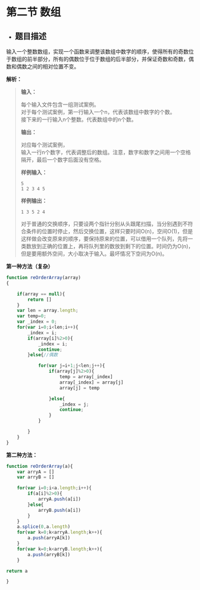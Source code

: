 # 第二节 数组

* ## 题目描述

输入一个整数数组，实现一个函数来调整该数组中数字的顺序，使得所有的奇数位于数组的前半部分，所有的偶数位于位于数组的后半部分，并保证奇数和奇数，偶数和偶数之间的相对位置不变。

**解析：**

> **输入：**
>
> 每个输入文件包含一组测试案例。  
> 对于每个测试案例，第一行输入一个n，代表该数组中数字的个数。  
> 接下来的一行输入n个整数。代表数组中的n个数。
>
> **输出：**
>
> 对应每个测试案例，  
> 输入一行n个数字，代表调整后的数组。注意，数字和数字之间用一个空格隔开，最后一个数字后面没有空格。
>
> **样例输入：**
>
> ```
> 5
> 1 2 3 4 5
> ```
>
> **样例输出：**
>
> ```
> 1 3 5 2 4
> ```
>
> 对于普通的交换顺序，只要设两个指针分别从头跟尾扫描，当分别遇到不符合条件的位置时停止，然后交换位置，这样只要时间O\(n\)，空间O\(1\)，但是这样做会改变原来的顺序，要保持原来的位置，可以借用一个队列，先将一类数放到正确的位置上，再将队列里的数放到剩下的位置。时间仍为O\(n\)，但是要用额外空间，大小取决于输入。最坏情况下空间为O\(n\)。

**第一种方法（复杂）**

```js
function reOrderArray(array)
{

    if(array == null){
        return []
    }
    var len = array.length;
    var temp=0;
    var _index = 0;
    for(var i=0;i<len;i++){
        _index = i;
        if(array[i]%2>0){
            _index = i;
            continue;
        }else{//偶数

            for(var j=i+1;j<len;j++){
                if(array[j]%2>0){
                    temp = array[_index]
                    array[_index] = array[j]
                    array[j] = temp

                }else{
                    _index = j;
                    continue;
                }
            }

        }    
    }
}
```

**第二种方法：**

```js
function reOrderArray(a){
    var arryA = []
    var arryB = []

    for(var i=0;i<a.length;i++){
        if(a[i]%2>0){
            arryA.push(a[i])
        }else{
            arryB.push(a[i])
        }
    }
    a.splice(0,a.length)
    for(var k=0;k<arryA.length;k++){
        a.push(arryA[k])
    }
    for(var k=0;k<arryB.length;k++){
        a.push(arryB[k])
    }

return a

}
```



